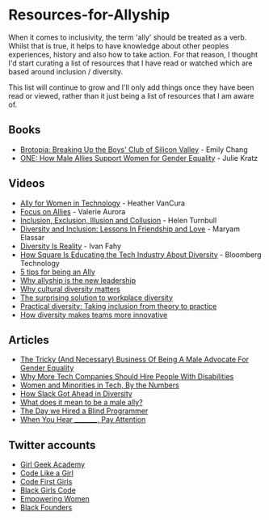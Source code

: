 # Resources-for-Allyship

When it comes to inclusivity, the term 'ally' should be treated as a verb. Whilst that is true, it helps to have knowledge about other peoples experiences, history and also how to take action. For that reason, I thought I'd start curating a list of resources that I have read or watched which are based around inclusion / diversity. 

This list will continue to grow and I'll only add things once they have been read or viewed, rather than it just being a list of resources that I am aware of.

## Books

  - [Brotopia: Breaking Up the Boys' Club of Silicon Valley](https://www.amazon.co.uk/Brotopia-Breaking-Boys-Silicon-Valley/dp/0735213534) - Emily Chang
  - [ONE: How Male Allies Support Women for Gender Equality](https://www.amazon.com/ONE-Allies-Support-Gender-Equality-ebook/dp/B0768M2H6X/ref=sr_1_1?s=digital-text&ie=UTF8&qid=1522426207&sr=1-1&keywords=julie+kratz+one) - Julie Kratz

## Videos

- [Ally for Women in Technology](https://www.youtube.com/watch?v=WDTMe77EV2Y) - Heather VanCura
- [Focus on Allies](https://www.youtube.com/watch?v=7xzZpt2e6nI) - Valerie Aurora
- [Inclusion, Exclusion, Illusion and Collusion](https://www.youtube.com/watch?v=zdV8OpXhl2g) - Helen Turnbull
- [Diversity and Inclusion: Lessons In Friendship and Love](https://www.youtube.com/watch?v=mzu3ira61k8) - Maryam Elassar
- [Diversity Is Reality](https://www.youtube.com/watch?v=EbODhGAyubw) - Ivan Fahy
- [How Square Is Educating the Tech Industry About Diversity](https://www.youtube.com/watch?v=fjoUY2lbQGE) - Bloomberg Technology
- [5 tips for being an Ally](https://www.youtube.com/watch?v=_dg86g-QlM0&t=3s)
- [Why allyship is the new leadership](https://www.youtube.com/watch?v=ccJfzS13ZtA&t=2s)
- [Why cultural diversity matters](https://www.youtube.com/watch?v=48RoRi0ddRU&t=6s)
- [The surprising solution to workplace diversity](https://www.youtube.com/watch?v=mtUlRYXJ0vI)
- [Practical diversity: Taking inclusion from theory to practice](https://www.youtube.com/watch?v=ExcDNly1DbI&t=8s)
- [How diversity makes teams more innovative](https://www.youtube.com/watch?v=lPtPG2lAmm4&t=2s)

## Articles

- [The Tricky (And Necessary) Business Of Being A Male Advocate For Gender Equality](https://www.fastcompany.com/3046555/the-tricky-and-necessary-business-of-being-a-male-advocate-for-gender-equ)
- [Why More Tech Companies Should Hire People With Disabilities](https://www.inc.com/zoe-henry/aapd-disability-equality-index-2017.html)
- [Women and Minorities in Tech, By the Numbers](https://www.wired.com/story/computer-science-graduates-diversity/)
- [How Slack Got Ahead in Diversity](https://www.theatlantic.com/technology/archive/2018/04/how-slack-got-ahead-in-diversity/558806/)
- [What does it mean to be a male ally?](https://www.huffingtonpost.com/entry/what-does-it-mean-to-be-a-male-ally_us_596d49d8e4b05561da5a5a05?guccounter=1)
- [The Day we Hired a Blind Programmer](https://blog.momocentral.com/the-day-we-hired-a-blind-coder-9c9d704bb08b)
- [When You Hear _______, Pay Attention](https://code.likeagirl.io/when-you-hear-pay-attention-337c3e677a42)

## Twitter accounts

- [Girl Geek Academy](https://twitter.com/GirlGeekAcademy)
- [Code Like a Girl](https://twitter.com/Code_LikeAGirl)
- [Code First Girls](https://twitter.com/CodeFirstGirls)
- [Black Girls Code](https://twitter.com/BlackGirlsCode)
- [Empowering Women](https://twitter.com/EmpowerWithTech)
- [Black Founders](https://twitter.com/blackfounders)
